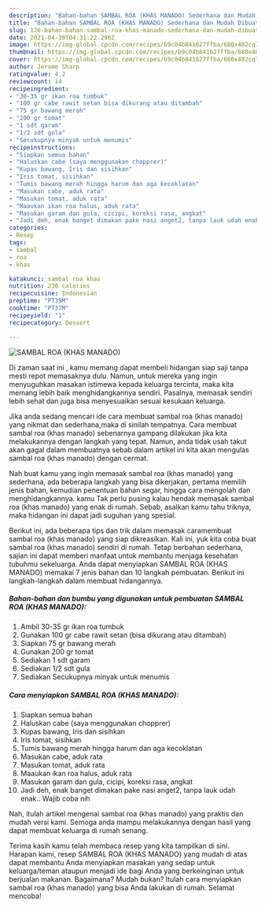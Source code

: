 ```yaml
---
description: "Bahan-bahan SAMBAL ROA (KHAS MANADO) Sederhana dan Mudah Dibuat"
title: "Bahan-bahan SAMBAL ROA (KHAS MANADO) Sederhana dan Mudah Dibuat"
slug: 126-bahan-bahan-sambal-roa-khas-manado-sederhana-dan-mudah-dibuat
date: 2021-04-30T04:31:22.296Z
image: https://img-global.cpcdn.com/recipes/b9c04b841627ffba/680x482cq70/sambal-roa-khas-manado-foto-resep-utama.jpg
thumbnail: https://img-global.cpcdn.com/recipes/b9c04b841627ffba/680x482cq70/sambal-roa-khas-manado-foto-resep-utama.jpg
cover: https://img-global.cpcdn.com/recipes/b9c04b841627ffba/680x482cq70/sambal-roa-khas-manado-foto-resep-utama.jpg
author: Jerome Sharp
ratingvalue: 4.2
reviewcount: 14
recipeingredient:
- "30-35 gr ikan roa tumbuk"
- "100 gr cabe rawit setan bisa dikurang atau ditambah"
- "75 gr bawang merah"
- "200 gr tomat"
- "1 sdt garam"
- "1/2 sdt gula"
- "Secukupnya minyak untuk menumis"
recipeinstructions:
- "Siapkan semua bahan"
- "Haluskan cabe (saya menggunakan chopprer)"
- "Kupas bawang, Iris dan sisihkan"
- "Iris tomat, sisihkan"
- "Tumis bawang merah hingga harum dan aga kecoklatan"
- "Masukan cabe, aduk rata"
- "Masukan tomat, aduk rata"
- "Maaukan ikan roa halus, aduk rata"
- "Masukan garam dan gula, cicipi, koreksi rasa, angkat"
- "Jadi deh, enak banget dimakan pake nasi anget2, tanpa lauk udah enak.. Wajib coba nih"
categories:
- Resep
tags:
- sambal
- roa
- khas

katakunci: sambal roa khas 
nutrition: 230 calories
recipecuisine: Indonesian
preptime: "PT39M"
cooktime: "PT37M"
recipeyield: "1"
recipecategory: Dessert

---
```



![SAMBAL ROA (KHAS MANADO)](https://img-global.cpcdn.com/recipes/b9c04b841627ffba/680x482cq70/sambal-roa-khas-manado-foto-resep-utama.jpg)

Di zaman  saat ini , kamu memang dapat membeli hidangan siap saji tanpa mesti repot memasaknya dulu. Namun, untuk mereka yang ingin menyuguhkan masakan istimewa kepada keluarga tercinta, maka kita memang lebih baik menghidangkannya sendiri. Pasalnya, memasak sendiri lebih sehat dan juga bisa menyesuaikan sesuai kesukaan keluarga.

Jika anda sedang mencari ide cara membuat sambal roa (khas manado) yang nikmat dan sederhana,maka di sinilah tempatnya. Cara membuat sambal roa (khas manado)  sebenarnya gampang dilakukan jika kita melakukannya dengan langkah yang tepat. Namun, anda tidak usah takut akan gagal dalam membuatnya 
sebab dalam artikel ini kita akan mengulas sambal roa (khas manado) dengan cermat.  



Nah buat kamu yang ingin memasak sambal roa (khas manado) yang sederhana, ada beberapa langkah yang bisa dikerjakan, pertama memilih jenis bahan, kemudian penentuan bahan segar, hingga cara mengolah dan menghidangkannya. kamu Tak perlu pusing kalau hendak memasak sambal roa (khas manado) yang enak di rumah. Sebab, asalkan kamu  tahu triknya, maka hidangan ini dapat jadi suguhan yang spesial.

Berikut ini, ada beberapa tips dan trik dalam memasak caramembuat sambal roa (khas manado) yang siap dikreasikan. Kali ini, yuk kita coba buat sambal roa (khas manado) sendiri di rumah. Tetap berbahan sederhana, sajian ini dapat memberi manfaat untuk membantu menjaga kesehatan tubuhmu sekeluarga. Anda dapat menyiapkan SAMBAL ROA (KHAS MANADO) memakai 7 jenis bahan dan 10 langkah pembuatan. Berikut ini langkah-langkah dalam membuat hidangannya.

<!--inarticleads1-->

##### Bahan-bahan dan bumbu yang digunakan untuk pembuatan SAMBAL ROA (KHAS MANADO):

1. Ambil 30-35 gr ikan roa tumbuk
1. Gunakan 100 gr cabe rawit setan (bisa dikurang atau ditambah)
1. Siapkan 75 gr bawang merah
1. Gunakan 200 gr tomat
1. Sediakan 1 sdt garam
1. Sediakan 1/2 sdt gula
1. Sediakan Secukupnya minyak untuk menumis




<!--inarticleads2-->

##### Cara menyiapkan SAMBAL ROA (KHAS MANADO):

1. Siapkan semua bahan
1. Haluskan cabe (saya menggunakan chopprer)
1. Kupas bawang, Iris dan sisihkan
1. Iris tomat, sisihkan
1. Tumis bawang merah hingga harum dan aga kecoklatan
1. Masukan cabe, aduk rata
1. Masukan tomat, aduk rata
1. Maaukan ikan roa halus, aduk rata
1. Masukan garam dan gula, cicipi, koreksi rasa, angkat
1. Jadi deh, enak banget dimakan pake nasi anget2, tanpa lauk udah enak.. Wajib coba nih




Nah, itulah artikel mengenai  sambal roa (khas manado)  yang praktis dan mudah versi kami. Semoga anda mampu melakukannya dengan hasil yang dapat membuat keluarga di rumah senang. 

Terima kasih kamu telah membaca resep yang kita tampilkan di sini. Harapan kami, resep  SAMBAL ROA (KHAS MANADO) yang mudah di atas dapat membantu Anda menyiapkan masakan yang sedap untuk keluarga/teman ataupun menjadi ide bagi Anda yang berkeinginan untuk berjualan makanan. Bagaimana? Mudah bukan? Itulah cara menyiapkan sambal roa (khas manado) yang bisa Anda lakukan di rumah. Selamat mencoba!

